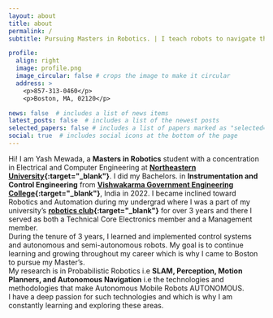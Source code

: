 ```yaml
---
layout: about
title: about
permalink: /
subtitle: Pursuing Masters in Robotics. | I teach robots to navigate the world.

profile:
  align: right
  image: profile.png
  image_circular: false # crops the image to make it circular
  address: >
    <p>857-313-0460</p>
    <p>Boston, MA, 02120</p>

news: false  # includes a list of news items
latest_posts: false  # includes a list of the newest posts
selected_papers: false # includes a list of papers marked as "selected={true}"
social: true  # includes social icons at the bottom of the page
---
```


Hi! I am Yash Mewada, a **Masters in Robotics** student with a concentration in Electrical and Computer Engineering at **[Northeastern University](https://graduate.northeastern.edu/program/master-of-science-in-robotics-17772/){:target="\_blank"}**. I did my Bachelors. in **Instrumentation and Control Engineering** from **[Vishwakarma Government Engineering College](https://vgecg.ac.in/){:target="\_blank"}**, India in 2022. I became inclined toward Robotics and Automation during my undergrad where I was a part of my university’s **[robotics club](https://www.gturoboticsclub.in/){:target="\_blank"}** for over 3 years and there I served as both a Technical Core Electronics member and a Management member. \
During the tenure of 3 years, I learned and implemented control systems and autonomous and semi-autonomous robots. My goal is to continue learning and growing throughout my career which is why I came to Boston to pursue my Master’s.  \
My research is in Probabilistic Robotics i.e **SLAM, Perception, Motion Planners, and Autonomous Navigation** i.e the technologies and methodologies that make Autonomous Mobile Robots AUTONOMOUS. \
I have a deep passion for such technologies and which is why I am constantly learning and exploring these areas.
